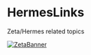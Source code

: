 # HermesLinks
Zeta/Hermes related topics

<a href="https://zetaseek.com">![ZetaBanner](https://github.com/uniqpath/info/raw/master/assets/img/zeta_banner.png)</a>
